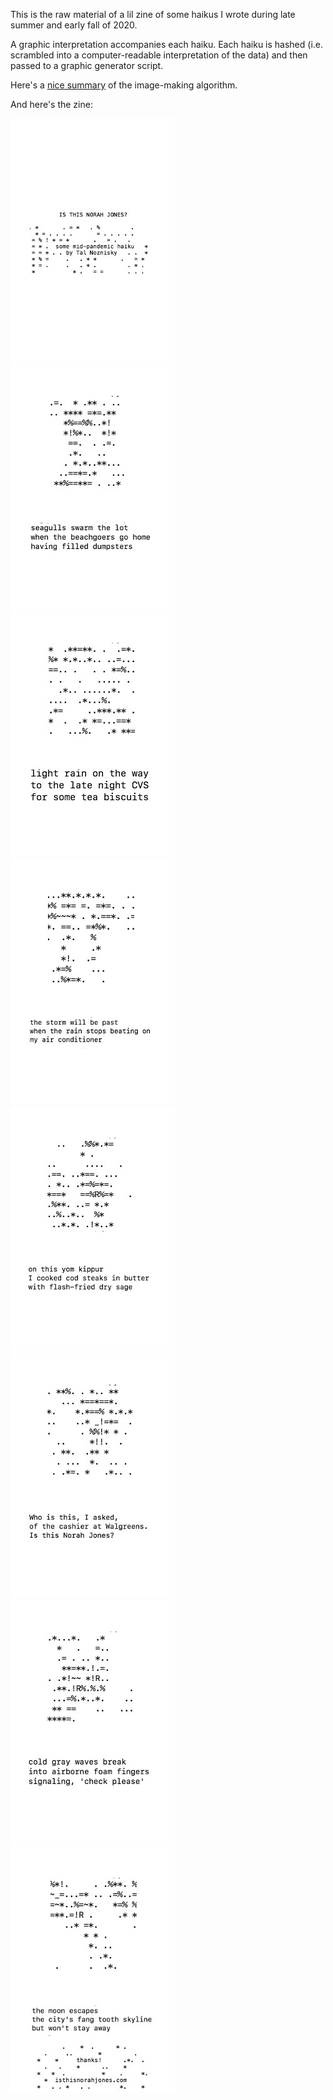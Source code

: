 This is the raw material of a lil zine of some haikus I wrote during late summer and early fall of 2020.

A graphic interpretation accompanies each haiku. Each haiku is hashed (i.e. scrambled into a computer-readable interpretation of the data) and then passed to a graphic generator script. 

Here's a [nice summary](https://blog.benjojo.co.uk/post/ssh-randomart-how-does-it-work-art) of the image-making algorithm.

And here's the zine:

![cover](pages/cover.jpg)
![page-1](pages/page-1.jpg)
![page-2](pages/page-2.jpg)
![page-3](pages/page-3.jpg)
![page-4](pages/page-4.jpg)
![page-5](pages/page-5.jpg)
![page-6](pages/page-6.jpg)
![cover](pages/back.jpg)